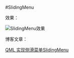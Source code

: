 #SlidingMenu

效果：

![SlidingMenu效果](http://git.oschina.net/uploads/images/2015/1127/211944_aece6066_145274.gif "SlidingMenu")



博客文章：

[QML 实现侧滑菜单SlidingMenu](http://www.tinyant.cn/?p=262)
